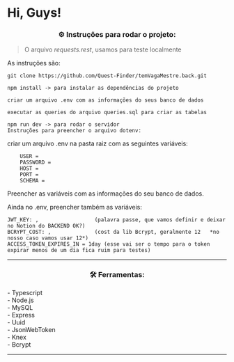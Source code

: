 # Hi, Guys! 

<h3 align="center">⚙️ Instruções para rodar o projeto:</h3>

> O arquivo *requests.rest*, usamos para teste localmente

As instruções são:

```
git clone https://github.com/Quest-Finder/temVagaMestre.back.git

npm install -> para instalar as dependências do projeto

criar um arquivo .env com as informações do seus banco de dados

executar as queries do arquivo queries.sql para criar as tabelas

npm run dev -> para rodar o servidor
Instruções para preencher o arquivo dotenv:
```

criar um arquivo .env na pasta raiz com as seguintes variáveis:

```
    USER = 
    PASSWORD =
    HOST = 
    PORT = 
    SCHEMA =
```

Preencher as variáveis com as informações do seu banco de dados.

Ainda no .env, preencher também as variáveis:


    JWT_KEY: ,                  (palavra passe, que vamos definir e deixar no Notion do BACKEND OK?)
    BCRYPT_COST: ,              (cost da lib Bcrypt, geralmente 12   *no nosso caso vamos usar 12*)
    ACCESS_TOKEN_EXPIRES_IN = 1day (esse vai ser o tempo para o token expirar menos de um dia fica ruim para testes)

---

<h3 align="center">🛠 Ferramentas:</h3>
- Typescript</br>
- Node.js</br>
- MySQL</br>
- Express</br>
- Uuid</br>
- JsonWebToken</br>
- Knex</br>
- Bcrypt</br>

---